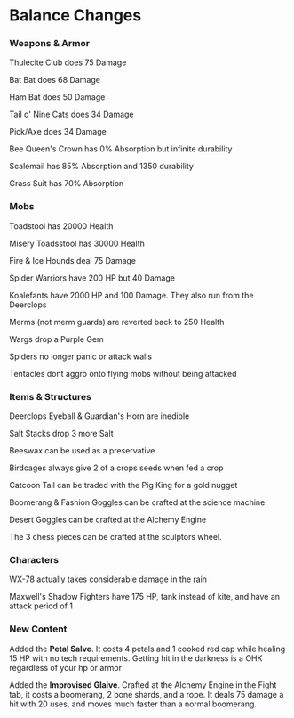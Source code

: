 # Balance Changes

### Weapons & Armor
Thulecite Club does 75 Damage

Bat Bat does 68 Damage

Ham Bat does 50 Damage

Tail o' Nine Cats does 34 Damage

Pick/Axe does 34 Damage

Bee Queen's Crown has 0% Absorption but infinite durability

Scalemail has 85% Absorption and 1350 durability

Grass Suit has 70% Absorption

### Mobs
Toadstool has 20000 Health

Misery Toadsstool has 30000 Health

Fire & Ice Hounds deal 75 Damage

Spider Warriors have 200 HP but 40 Damage

Koalefants have 2000 HP and 100 Damage. They also run from the Deerclops

Merms (not merm guards) are reverted back to 250 Health

Wargs drop a Purple Gem

Spiders no longer panic or attack walls

Tentacles dont aggro onto flying mobs without being attacked

### Items & Structures

Deerclops Eyeball & Guardian's Horn are inedible

Salt Stacks drop 3 more Salt

Beeswax can be used as a preservative

Birdcages always give 2 of a crops seeds when fed a crop

Catcoon Tail can be traded with the Pig King for a gold nugget

Boomerang & Fashion Goggles can be crafted at the science machine

Desert Goggles can be crafted at the Alchemy Engine

The 3 chess pieces can be crafted at the sculptors wheel.

### Characters
WX-78 actually takes considerable damage in the rain

Maxwell's Shadow Fighters have 175 HP, tank instead of kite, and have an attack period of 1

### New Content

Added the **Petal Salve**. It costs 4 petals and 1 cooked red cap while healing 15 HP with no tech requirements.
Getting hit in the darkness is a OHK regardless of your hp or armor

Added the **Improvised Glaive**. Crafted at the Alchemy Engine in the Fight tab, it costs a boomerang, 2 bone shards, and a rope. It deals 75 damage a hit with 20 uses, and moves much faster than a normal boomerang.

